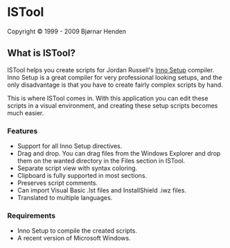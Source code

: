ISTool
======

Copyright © 1999 - 2009 Bjørnar Henden

What is ISTool?
---------------

ISTool helps you create scripts for Jordan Russell's [Inno Setup](http://innosetup.com/) compiler. Inno Setup is a great compiler for very professional looking setups, and the only disadvantage is that you have to create fairly complex scripts by hand.

This is where ISTool comes in. With this application you can edit these scripts in a visual environment, and creating these setup scripts becomes much easier.

### Features
- Support for all Inno Setup directives.
- Drag and drop. You can drag files from the Windows Explorer and drop them on the wanted directory in the Files section in ISTool.
- Separate script view with syntax coloring.
- Clipboard is fully supported in most sections.
- Preserves script comments.
- Can import Visual Basic .lst files and InstallShield .iwz files.
- Translated to multiple languages.

### Requirements
- Inno Setup to compile the created scripts.
- A recent version of Microsoft Windows.
